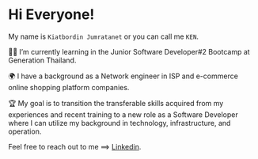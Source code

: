<!-- ### Hi there 👋 -->

<!--
**Kiatbordin/Kiatbordin** is a ✨ _special_ ✨ repository because its `README.md` (this file) appears on your GitHub profile.

Here are some ideas to get you started:

- 🔭 I’m currently working on ...
- 🌱 I’m currently learning ...
- 👯 I’m looking to collaborate on ...
- 🤔 I’m looking for help with ...
- 💬 Ask me about ...
- 📫 How to reach me: ...
- 😄 Pronouns: ...
- ⚡ Fun fact: ...
-->


# Hi Everyone!

My name is `Kiatbordin Jumratanet` or you can call me `KEN`.

👨‍🎓 I’m currently learning in the Junior Software Developer#2 Bootcamp at Generation Thailand.

🌍 I have a background as a Network engineer in ISP and e-commerce online shopping platform companies.

🏆 My goal is to transition the transferable skills acquired from my experiences and recent training to a new role as a Software Developer where I can utilize my background in technology, infrastructure, and operation.

Feel free to reach out to me ==> [Linkedin](https://www.linkedin.com/in/kiatbordin-jumratanet/).
